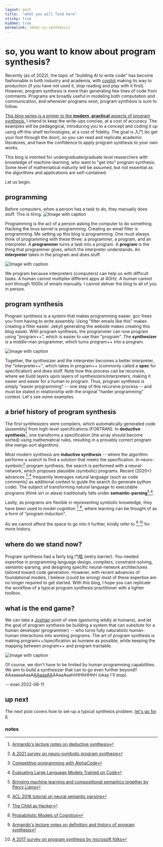 ```yaml
---
layout: post
title:  "what you will find here"
sticky: true
hidden: true
permalink: /what-is-synthesis/
---
```


# so, you want to know about program synthesis?

Recently (as of 2022), the topic of "building AI to write code" has become fashionable in both industry and academia, with [copilot](https://github.com/features/copilot) making its way to production (if you have not used it, stop reading and play with it first). However, program synthesis is more than generating few lines of code from comments. Programs are broadly useful in modeling both computation and communication, and whenever programs exist, program synthesis is sure to follow. 

<ins>This blog series is a primer to the **modern**, **practical** aspects of program synthesis.</ins> I intend to keep the write-ups concise, at a cost of accuracy. The examples will be pedagogical, introducing you to a concept and coding it up using off-the-shelf technologies, at a cost of fidelity. The goal is 入门 (to get your foot through the door), so you can read and replicate academic literatures, and have the confidence to apply program synthesis to your own works. 

This blog is intented for undergraduate/graduate level researchers with knowledge of machine-learning, who want to "get into" program synthesis. Some level of mathematical maturity will be assumed, but not essential as the algorithms and applications are self-contained.

Let us begin.

## programming
Before computers, when a person has a task to do, they manually does stuff. This is tiring.
![Image with caption](/program-synthesis-minimal/assets/what-is-this/doing.png "doing")

Programming is the act of a person asking the computer to do something. Hacking the linux kernel is programming. Creating an email filter is programming. Me setting up this blog is programming. One must always think of programming with these three: a programmer, a program, and an interpreter. A **programmer** turns a task into a program. A **program** is the thing that programmer gives, which the interpreter understands. An **interpreter** takes in the program and does stuff.

<!-- 
Programming consists of a **programmer**, who writes a **program**, which is executed on an **interpreter**. One must think about programming with all three in mind! -->
![Image with caption](/program-synthesis-minimal/assets/what-is-this/programming1.png "programming")

We program because interpreters (computers) can help us with difficult tasks. A human cannot multiplex different apps at 4GHz. A human cannot sort through 1000s of emails manually. I cannot deliver the blog to all of you in person.

## program synthesis
Program synthesis is a system that makes programming easier. gcc frees you from having to write assembly. Using "filter emails like this" makes creating a filter easier. Jekyll generating the website makes creating this blog easier. With program synthesis, the programmer can now program using "program++", which is easier to use than "program". The **synthesizer** is a middle-man programmer, which turns program++ into a program.

![Image with caption](/program-synthesis-minimal/assets/what-is-this/prog_plus.png "synthesis")

 Together, the synthesizer and the interpreter becomes a better interpreter, the "interpreter++", which takes in program++ (commonly called a **spec** for specification) and does stuff. Note how this process can be recursive, where we build layers upon layers of synthesizers/interpreters, making it easier and easier for a human to program. Thus, program synthesis is simply "easier programming" -- one step of this recursive process -- and must be stated in relationship with the original "harder programming" context. Let's see some examples.

## a brief history of program synthesis
The first synthesizers were compilers, which automatically generated code (assembly) from high-level specifications (FORTRAN). In **deductive synthesis**[^deductive], one transforms a specification (the array should become sorted) using mathematical rules, resulting in a provably correct program (the merge-sort algorithm).

Most modern synthesis are **inductive synthesis** -- where the algorithm performs a _search_ to find a solution that meets the specification. In neuro-symbolic[^neurosym] program synthesis, the search is performed with a neural-network, which proposes plausible (symbolic) programs. Recent (2020+) advances [^alphacode],[^codex] frequently leverages natural language (such as code comments) as additional context to guide the search (to generate python code). The subject of transforming natural language to executable programs (think siri or alexa) traditionally falls under **semantic-parsing**[^sem-parse],[^sem-tutorial]. 

Lastly, as programs are flexible in representing symbolic knowledge, they have been used to model cognition [^joshrule],[^probmods], where learning can be thought of as a form of "program induction".

As we cannot afford the space to go into it further, kindly refer to [^1],[^2] for more history.

## where do we stand now?
Program synthesis had a fairly big 门槛 (entry barrier). You needed expertise in programming language design, compilers, constraint-solving, semantic-parsing, and designing specific neural-network architectures tailored toward code generation. However, with recent advances of foundational models, I believe (could be wrong) most of these expertise are no longer required to get started. With this blog, I hope you can replicate the workflow of a typical program synthesis practitioner with a lighter toolbox.

## what is the end game?
We can take a [Joshian](https://youtu.be/RB78vRUO6X8) point of view (gesturing wildly at humans), and let the goal of program synthesis be building a system that can subsitute for a human developer (programmer) -- who turns fully naturalistic human-human interactions into working programs. The art of program synthesis is making program++/specification as humane as possible, while keeping the mapping between program++ and program tractable.

![Image with caption](/program-synthesis-minimal/assets/what-is-this/synthesis-ultimate1.png "human-program")

Of course, we don't have to be limited by human programming capabilities. We aim to build a synthesizer that can to go even further beyond!! AAaaaaaAaaA[AAaaaAA](https://youtu.be/3FM2kbvYljw?t=18)AAaaAaahhHHhHHhH (okay I'll stop).

-- evan  2022-08-11

## up next
The next post covers how to set-up a typical synthesis problem. [let's go for it](/program-synthesis-minimal/typical-synthesis-problem/)

### notes
[^1]: [Armando's lecture notes on definition and history of program synthesis](https://people.csail.mit.edu/asolar/SynthesisCourse/Lecture1.htm)

[^2]: [A 2017 survey on program synthesis by microsoft folks](https://www.microsoft.com/en-us/research/wp-content/uploads/2017/10/program_synthesis_now.pdf)

[^deductive]: [Armando's lecture notes on deductive synthesis](https://people.csail.mit.edu/asolar/SynthesisCourse/Lecture17.htm)

[^neurosym]: [A 2021 survey on neuro-symbolic program synthesis](https://www.cs.utexas.edu/~swarat/pubs/PGL-049-Plain.pdf)

[^alphacode]: [Competitive programming with AlphaCode](https://www.deepmind.com/blog/competitive-programming-with-alphacode)

[^codex]: [Evaluating Large Language Models Trained on Code](https://arxiv.org/abs/2107.03374)

[^sem-parse]: [Bringing machine learning and compositional semantics together by Percy Liang](https://web.stanford.edu/~cgpotts/manuscripts/liang-potts-semantics.pdf)

[^sem-tutorial]: [ACL 2018 tutorial on neural semantic parsing](https://github.com/allenai/acl2018-semantic-parsing-tutorial)

[^joshrule]: [The Child as Hacker](http://colala.berkeley.edu/papers/rule2020child.pdf)

[^probmods]: [Probabilistic Models of Cognition](http://probmods.org/)